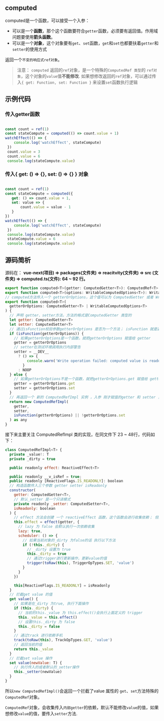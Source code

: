 ## computed

computed是一个函数，可以接受一个入参：

- 可以是一个**函数**，那个这个函数要符合`getter`函数，必须要有返回值。作用域问题要使用**箭头函数**。
- 可以是一个**对象**，这个对象要有`get`、`set`函数，`get`和`set`也都要扶着`getter`和`setter`的使用方式

返回一个`不变的响应式ref对象`。

> 注意：
`computed` 返回的`ref`对象，是一个特殊的`ComputedRef 类型`的 `ref对象`，这个对象的`value`值**不能修改**.
如果想修改返回的`ref`对象，可以通过传入`{ get: Function, set: Function }` 来设置`set`函数执行逻辑

## 示例代码

### 传入getter函数

```javascript

const count = ref(1) 
const stateCompute = computed(() => count.value + 1)
watchEffect(() => {
    console.log('watchEffect', stateCompute)
 })
 count.value = 3
 count.value = 6
 console.log(stateCompute.value)
```

### 传入{ get: () => {}, set: () => {} } 对象

```javascript

const count = ref(1) 
const stateCompute = computed({
   get: () => count.value + 1,
   set: value => {
       count.value = value - 1
   }
})
watchEffect(() => {
    console.log('watchEffect', stateCompute)
 })
 console.log(stateCompute.value)
 stateCompute.value = 6
 console.log(stateCompute.value)

```

## 源码简析

源码在： **vue-next(项目) => packages(文件夹) => reacitvity(文件夹) => src (文件夹) => computed.ts(文件): 64 ~ 92 行。**

```js
export function computed<T>(getter: ComputedGetter<T>): ComputedRef<T>
export function computed<T>(options: WritableComputedOptions<T>): WritableComputedRef<T>
// computed方法传入一个 getterOrOptions，这个值可以为 ComputedGetter 或者 WritableComputedOptions类型的
export function computed<T>(
  getterOrOptions: ComputedGetter<T> | WritableComputedOptions<T>
) {
  // 声明 getter、setter方法，方法的格式是ComputedGetter 类型的
  let getter: ComputedGetter<T>
  let setter: ComputedSetter<T>
  // 通过isFunction校验参数getterOrOptions 是否为一个方法； isFunction 就是通过 (typeof getterOrOptions) === ‘function’
  if (isFunction(getterOrOptions)) {
    // 如果getterOrOptions是一个函数，就把getterOrOptions 赋值给 getter
    getter = getterOrOptions
    // setter在测试环境调用执行内部警告
    setter = __DEV__
      ? () => {
          console.warn('Write operation failed: computed value is readonly')
        }
      : NOOP
  } else {
    // 如果getterOrOptions不是一个函数，就把getterOrOptions.get 赋值给 getter； 把getterOrOptions.set 赋值给setter
    getter = getterOrOptions.get
    setter = getterOrOptions.set
  }
  // 再返回一个 新的 ComputedRefImpl 实例 ，入参 刚才赋值的getter 和 setter ， isFunction(getterOrOptions) || !getterOrOptions.set 判断入参为 true or false
  return new ComputedRefImpl(
    getter,
    setter,
    isFunction(getterOrOptions) || !getterOrOptions.set
  ) as any
}

```

接下来主要关注 ComputedRefImpl 类的实现，在同文件下 23 ~ 48行，代码如下：

```js
class ComputedRefImpl<T> {
  private _value!: T
  private _dirty = true

  public readonly effect: ReactiveEffect<T>

  public readonly __v_isRef = true;
  public readonly [ReactiveFlags.IS_READONLY]: boolean
  // 构造函数传入三个参数 getter setter isReadonly
  constructor(
    getter: ComputedGetter<T>,
    // 默认_setter 是一个只读模式
    private readonly _setter: ComputedSetter<T>,
    isReadonly: boolean
  ) {
    // effect 方法会创建 一个 reactiveEffect 函数，这个函数会进行收集依赖； 但是因为 这里传入了scheduler 所以会直接返回 scheduler 函数
    this.effect = effect(getter, {
      // lazy 为 false 会默认执行一次依赖收集
      lazy: true,
      scheduler: () => {
        // 如果当前对象的_dirty 为false的话 执行以下方法
        if (!this._dirty) {
          // _dirty 设置为 true
          this._dirty = true
          // 通过trigger进行更新操作，更新value的值
          trigger(toRaw(this), TriggerOpTypes.SET, 'value')
        }
      }
    })

    this[ReactiveFlags.IS_READONLY] = isReadonly
  }
  // 拦截get value 的值
  get value() {
    // 如果是在_dirty 为true, 执行下面操作
    if (this._dirty) {
      // 当前的this._value 为 this.effect()会执行上面定义的 trigger
      this._value = this.effect()
      // 设置this._dirty 为 false
      this._dirty = false
    }
    // 通过track 进行依赖手机
    track(toRaw(this), TrackOpTypes.GET, 'value')
    // 返回当前的值
    return this._value
  }
  // 拦截set value 操作
  set value(newValue: T) {
    // 执行传入的或者默认的_setter操作
    this._setter(newValue)
  }
}
```

所以`new ComputedRefImpl()`会返回一个拦截了value 属性的 `get`、`set`方法特殊的`ComputedRef`对象。

`ComputedRef`对象，会收集传入`内部getter`的依赖，默认不能修改`value`的值，如果想修改`value`的值，要传入`setter`方法.